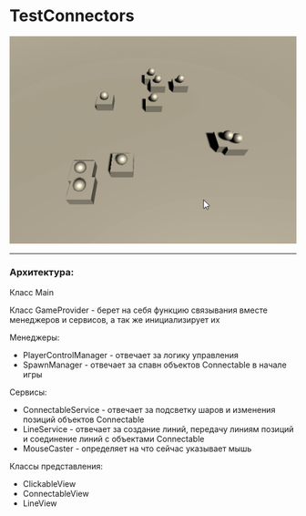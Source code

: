 # TestConnectors

![](https://github.com/Akynin99/TestConnectors/blob/master/Unity_UGGNTNbIcH.gif)

---

### Архитектура:

Класс Main

Класс GameProvider - берет на себя функцию связывания вместе менеджеров и сервисов, а так же инициализирует их
  
Менеджеры:
- PlayerControlManager - отвечает за логику управления 
- SpawnManager - отвечает за спавн объектов Connectable в начале игры
  
Сервисы:
- ConnectableService - отвечает за подсветку шаров и изменения позиций объектов Connectable
- LineService - отвечает за создание линий, передачу линиям позиций и соединение линий с объектами Connectable
- MouseCaster - определяет на что сейчас указывает мышь

Классы представления:
- ClickableView
- ConnectableView
- LineView
